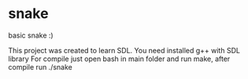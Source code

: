 # snake
basic snake :)

This project was created to learn SDL.
You need installed g++ with SDL library
For compile just open bash in main folder and run make,
after compile run ./snake

